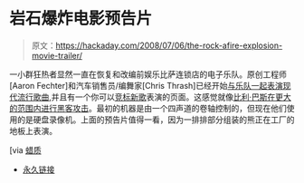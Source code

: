 # 岩石爆炸电影预告片

> 原文：<https://hackaday.com/2008/07/06/the-rock-afire-explosion-movie-trailer/>

一小群狂热者显然一直在恢复和改编前娱乐比萨连锁店的电子乐队。原创工程师[Aaron Fechter]和汽车销售员/编舞家[Chris Thrash]已经开始[与乐队一起表演现代流行歌曲](http://www.youtube.com/user/fanprograms),并且有一个你可以[竞标新歌](http://starsof.com/fans/)表演的页面。这感觉就像[比利·巴斯在更大的范围内进行黑客攻击](http://www.hackaday.com/2005/02/13/embedded-linux-billy-bass/)。最初的机器是由一个四声道的卷轴控制的，但现在他们使用的是硬盘录像机。上面的预告片值得一看，因为一排排部分组装的熊正在工厂的地板上表演。

[via [蜡质](http://www.vimeo.com/1286587)

*   [永久链接](http://www.vimeo.com/1286587)